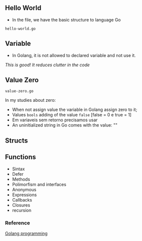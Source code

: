 ## Hello World
- In the file, we have the basic structure to language Go

`hello-world.go`

## Variable
- In Golang, it is not allowed to declared variable and not use it.

_This is good! It reduces clutter in the code_

## Value Zero
`value-zero.go`

In my studies about zero:

- When not assign value the variable in Golang assign zero to it;
- Values `bools` adding of the value `false` [false = 0 e true = 1]
- Em variaveis sem retorno precisamos usar
- An uninitialized string in Go comes with the value: ""

## Structs

## Functions

- Sintax
- Defer
- Methods
- Polimorfism and interfaces
- Anonymous
- Expressions
- Callbacks
- Closures
- recursion

### Reference 
[Golang programming](https://go.dev/ref/spec)
